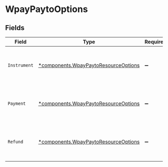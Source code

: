 # WpayPaytoOptions


## Fields

| Field                                                                                       | Type                                                                                        | Required                                                                                    | Description                                                                                 |
| ------------------------------------------------------------------------------------------- | ------------------------------------------------------------------------------------------- | ------------------------------------------------------------------------------------------- | ------------------------------------------------------------------------------------------- |
| `Instrument`                                                                                | [*components.WpayPaytoResourceOptions](../../models/components/wpaypaytoresourceoptions.md) | :heavy_minus_sign:                                                                          | Options to pass to the `instrument` resource in the Wpay PayTo API.                         |
| `Payment`                                                                                   | [*components.WpayPaytoResourceOptions](../../models/components/wpaypaytoresourceoptions.md) | :heavy_minus_sign:                                                                          | Options to pass to the `payment` resource in the Wpay PayTo API.                            |
| `Refund`                                                                                    | [*components.WpayPaytoResourceOptions](../../models/components/wpaypaytoresourceoptions.md) | :heavy_minus_sign:                                                                          | Options to pass to the `refund` resource in the Wpay PayTo API.                             |